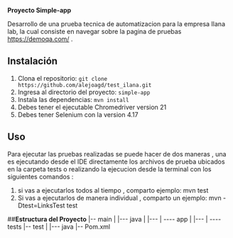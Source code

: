 **Proyecto Simple-app**

Desarrollo de una prueba tecnica de automatizacion para la empresa Ilana lab, la cual consiste en navegar sobre la pagina de pruebas https://demoqa.com/ .

## Instalación

1. Clona el repositorio: `git clone https://github.com/alejoagd/test_ilana.git`
2. Ingresa al directorio del proyecto: `simple-app`
3. Instala las dependencias: `mvn install`
4. Debes tener el ejecutable Chromedriver version 21
5. Debes tener Selenium con la version 4.17

## Uso

Para ejecutar las pruebas realizadas se puede hacer de dos maneras , una es ejecutando desde el IDE directamente los archivos de prueba ubicados en la carpeta tests 
o realizando la ejecucion desde la terminal con los siguientes comandos :
1. si vas a ejecutarlos todos al tiempo  , comparto ejemplo: mvn test
2. Si vas a ejecutarlos de manera individual , comparto un ejemplo: mvn -Dtest=LinksTest test

##**Estructura del Proyecto**
|-- main
|   |--- java
|   |---  | ---- app
|   |---  | ---- tests
|-- test
|   |--- java
|-- Pom.xml

